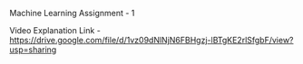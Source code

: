 Machine Learning Assignment - 1

Video Explanation Link - https://drive.google.com/file/d/1vz09dNlNjN6FBHgzj-lBTgKE2rlSfgbF/view?usp=sharing

